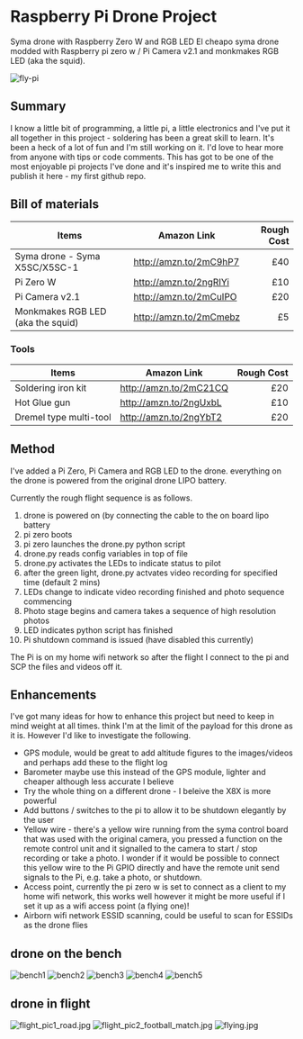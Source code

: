 # Raspberry Pi Drone Project
Syma drone with Raspberry Zero W and RGB LED
El cheapo syma drone modded with Raspberry pi zero w / Pi Camera v2.1 and monkmakes RGB LED (aka the squid).

![fly-pi](/img/fly_pi.jpg?raw=true "fly-pi")

## Summary

I know a little bit of programming, a little pi, a little electronics and I've put it all together in this project - soldering has been a great skill to learn. It's been a heck of a lot of fun and I'm still working on it. I'd love to hear more from anyone with tips or code comments. This has got to be one of the most enjoyable pi projects I've done and it's inspired me to write this and publish it here - my first github repo.

## Bill of materials

| Items                             | Amazon Link            | Rough Cost |
| --------------------------------- | ---------------------- |       ---: |
| Syma drone - Syma X5SC/X5SC-1     | http://amzn.to/2mC9hP7 | £40        |
| Pi Zero W                         | http://amzn.to/2ngRIYi | £10        |
| Pi Camera v2.1                    | http://amzn.to/2mCuIPO | £20        |
| Monkmakes RGB LED (aka the squid) | http://amzn.to/2mCmebz | £5         |


### Tools

| Items                             | Amazon Link            | Rough Cost |
| --------------------------------- | ---------------------- |       ---: |
| Soldering iron kit                | http://amzn.to/2mC21CQ | £20        |
| Hot Glue gun                      | http://amzn.to/2ngUxbL | £10        |
| Dremel type multi-tool            | http://amzn.to/2ngYbT2 | £20        |


## Method

I've added a Pi Zero, Pi Camera and RGB LED to the drone. everything on the drone is powered from the original drone LIPO battery.

Currently the rough flight sequence is as follows.

1. drone is powered on (by connecting the cable to the on board lipo battery
2. pi zero boots
3. pi zero launches the drone.py python script
4. drone.py reads config variables in top of file
5. drone.py activates the LEDs to indicate status to pilot
6. after the green light, drone.py actvates video recording for specified time (default 2 mins)
7. LEDs change to indicate video recording finished and photo sequence commencing
8. Photo stage begins and camera takes a sequence of high resolution photos
9. LED indicates python script has finished
10. Pi shutdown command is issued (have disabled this currently)

The Pi is on my home wifi network so after the flight I connect to the pi and SCP the files and videos off it.

## Enhancements

I've got many ideas for how to enhance this project but need to keep in mind weight at all times. think I'm at the limit of the payload for this drone as it is. However I'd like to investigate the following.

- GPS module, would be great to add altitude figures to the images/videos and perhaps add these to the flight log
- Barometer maybe use this instead of the GPS module, lighter and cheaper although less accurate I believe
- Try the whole thing on a different drone - I beleive the X8X is more powerful
- Add buttons / switches to the pi to allow it to be shutdown elegantly by the user
- Yellow wire - there's a yellow wire running from the syma control board that was used with the original camera, you pressed a function on the remote control unit and it signalled to the camera to start / stop recording or take a photo. I wonder if it would be possible to connect this yellow wire to the Pi GPIO directly and have the remote unit send signals to the Pi, e.g. take a photo, or shutdown.
- Access point, currently the pi zero w is set to connect as a client to my home wifi network, this works well however it might be more useful if I set it up as a wifi access point (a flying one)!
- Airborn wifi network ESSID scanning, could be useful to scan for ESSIDs as the drone flies

## drone on the bench

![bench1](/img/bench1.jpg?raw=true "bench1")
![bench2](/img/bench2.jpg?raw=true "bench2")
![bench3](/img/bench3.jpg?raw=true "bench3")
![bench4](/img/bench4.jpg?raw=true "bench4")
![bench5](/img/bench5.jpg?raw=true "bench5")

## drone in flight

![flight_pic1_road.jpg](/img/flight_pic1_road.jpg?raw=true "flight_pic1_road.jpg")
![flight_pic2_football_match.jpg](/img/flight_pic2_football_match.jpg?raw=true "flight_pic2_football_match.jpg")
![flying.jpg](/img/flying.jpg?raw=true "flying.jpg")
